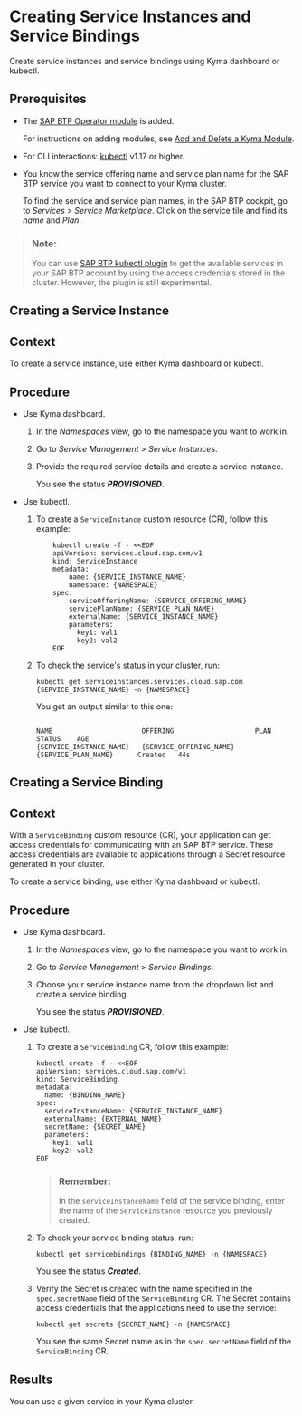 <!-- loio17bd304aeab34294a4ca34fa9564147c -->

# Creating Service Instances and Service Bindings

Create service instances and service bindings using Kyma dashboard or kubectl.



<a name="loio17bd304aeab34294a4ca34fa9564147c__prereq_wyw_t4w_ycc"/>

## Prerequisites

-   The [SAP BTP Operator module](sap-btp-operator-module-50347ea.md) is added.

    For instructions on adding modules, see [Add and Delete a Kyma Module](../50-administration-and-ops/add-and-delete-a-kyma-module-1b548e9.md#loio1b548e9ad4744b978b8b595288b0cb5c).

-   For CLI interactions: [kubectl](https://kubernetes.io/docs/tasks/tools/) v1.17 or higher.

-   You know the service offering name and service plan name for the SAP BTP service you want to connect to your Kyma cluster.

    To find the service and service plan names, in the SAP BTP cockpit, go to *Services* \> *Service Marketplace*. Click on the service tile and find its *name* and *Plan*.


> ### Note:  
> You can use [SAP BTP kubectl plugin](https://github.com/SAP/sap-btp-service-operator#sap-btp-kubectl-plugin-experimental) to get the available services in your SAP BTP account by using the access credentials stored in the cluster. However, the plugin is still experimental.

<a name="task_tps_kqw_ycc"/>

<!-- task\_tps\_kqw\_ycc -->

## Creating a Service Instance



<a name="task_tps_kqw_ycc__context_xl3_m25_cdc"/>

## Context

To create a service instance, use either Kyma dashboard or kubectl.



<a name="task_tps_kqw_ycc__steps-unordered_hv2_nqw_ycc"/>

## Procedure

-   Use Kyma dashboard.

    1.  In the *Namespaces* view, go to the namespace you want to work in.

    2.  Go to *Service Management* \> *Service Instances*.

    3.  Provide the required service details and create a service instance.

        You see the status ***PROVISIONED***.


-   Use kubectl.

    1.  To create a `ServiceInstance` custom resource \(CR\), follow this example:

        ```
            kubectl create -f - <<EOF 
            apiVersion: services.cloud.sap.com/v1
            kind: ServiceInstance
            metadata:
                name: {SERVICE_INSTANCE_NAME}
                namespace: {NAMESPACE} 
            spec:
                serviceOfferingName: {SERVICE_OFFERING_NAME}
                servicePlanName: {SERVICE_PLAN_NAME}
                externalName: {SERVICE_INSTANCE_NAME}
                parameters:
                  key1: val1
                  key2: val2
            EOF
        ```

    2.  To check the service's status in your cluster, run:

        ```
        kubectl get serviceinstances.services.cloud.sap.com {SERVICE_INSTANCE_NAME} -n {NAMESPACE}
        ```

        You get an output similar to this one:

        ```
        
        NAME                      OFFERING                    PLAN                     STATUS    AGE
        {SERVICE_INSTANCE_NAME}   {SERVICE_OFFERING_NAME}     {SERVICE_PLAN_NAME}      Created   44s
        ```



<a name="task_jjq_5rw_ycc"/>

<!-- task\_jjq\_5rw\_ycc -->

## Creating a Service Binding



<a name="task_jjq_5rw_ycc__context_nw2_xrw_ycc"/>

## Context

With a `ServiceBinding` custom resource \(CR\), your application can get access credentials for communicating with an SAP BTP service. These access credentials are available to applications through a Secret resource generated in your cluster.

To create a service binding, use either Kyma dashboard or kubectl.



<a name="task_jjq_5rw_ycc__steps-unordered_zh5_zrw_ycc"/>

## Procedure

-   Use Kyma dashboard.

    1.  In the *Namespaces* view, go to the namespace you want to work in.

    2.  Go to *Service Management* \> *Service Bindings*.

    3.  Choose your service instance name from the dropdown list and create a service binding.

        You see the status ***PROVISIONED***.


-   Use kubectl.

    1.  To create a `ServiceBinding` CR, follow this example:

        ```
        kubectl create -f - <<EOF
        apiVersion: services.cloud.sap.com/v1
        kind: ServiceBinding
        metadata:
          name: {BINDING_NAME}
        spec:
          serviceInstanceName: {SERVICE_INSTANCE_NAME}
          externalName: {EXTERNAL_NAME}
          secretName: {SECRET_NAME}
          parameters:
            key1: val1
            key2: val2   
        EOF        
        ```

        > ### Remember:  
        > In the `serviceInstanceName` field of the service binding, enter the name of the `ServiceInstance` resource you previously created.

    2.  To check your service binding status, run:

        ```
        kubectl get servicebindings {BINDING_NAME} -n {NAMESPACE}
        
        ```

        You see the status ***Created***.

    3.  Verify the Secret is created with the name specified in the `spec.secretName` field of the `ServiceBinding` CR. The Secret contains access credentials that the applications need to use the service:

        ```
        kubectl get secrets {SECRET_NAME} -n {NAMESPACE}
        
        ```

        You see the same Secret name as in the `spec.secretName` field of the `ServiceBinding` CR.





<a name="task_jjq_5rw_ycc__result_lqh_wtw_ycc"/>

## Results

You can use a given service in your Kyma cluster.


